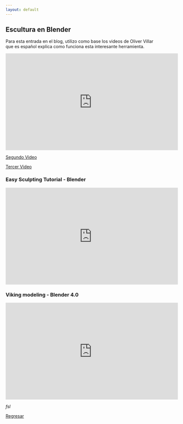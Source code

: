 ```yaml
---
layout: default
---
```


## Escultura en Blender

Para esta entrada en el blog, utilizo como base los videos de Oliver Villar que es español explica como funciona esta interesante herramienta.

<iframe width="560" height="315" src="https://www.youtube.com/embed/4nWnKmm_vVE?si=bYnjWSpG9zwvJAEC" title="YouTube video player" frameborder="0" allow="accelerometer; autoplay; clipboard-write; encrypted-media; gyroscope; picture-in-picture; web-share" allowfullscreen></iframe>

<a href="https://youtu.be/SSpzUZDzK8c?si=KOdINKeTEE8y76o-">Segundo Video</a>

<a href="https://youtu.be/K_4eTeivvgU?si=TT3V_nhWZo0l6d_t">Tercer Video</a>


### Easy Sculpting Tutorial - Blender

<iframe width="560" height="315" src="https://www.youtube.com/embed/ijdhJsN2Iiw?si=X5PqwQFjq6shAlhv" title="YouTube video player" frameborder="0" allow="accelerometer; autoplay; clipboard-write; encrypted-media; gyroscope; picture-in-picture; web-share" allowfullscreen></iframe>

### Viking modeling - Blender 4.0

<iframe width="560" height="315" src="https://www.youtube.com/embed/UwU2QG0zd60?si=8vCwHUvS_7NafB5B" title="YouTube video player" frameborder="0" allow="accelerometer; autoplay; clipboard-write; encrypted-media; gyroscope; picture-in-picture; web-share" allowfullscreen></iframe>

_fsl_

[Regresar](./)
